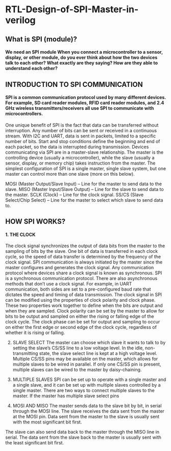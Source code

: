 # RTL-Design-of-SPI-Master-in-verilog


## What is  SPI (module)?  
#### We need an SPI module  When you connect a microcontroller to a sensor, display, or other module, do you ever think about how the two devices talk to each other? What exactly are they saying? How are they able to understand each other?


## INTRODUCTION TO SPI COMMUNICATION 

#### SPI is a common communication protocol used by many different devices. For example, SD card reader modules, RFID card reader modules, and 2.4 GHz wireless transmitters/receivers all use SPI to communicate with microcontrollers.

One unique benefit of SPI is the fact that data can be transferred without interruption. Any number of bits can be sent or received in a continuous stream. With I2C and UART, data is sent in packets, limited to a specific number of bits. Start and stop conditions define the beginning and end of each packet, so the data is interrupted during transmission.
Devices communicating via SPI are in a master-slave relationship. The master is the controlling device (usually a microcontroller), while the slave (usually a sensor, display, or memory chip) takes instruction from the master. The simplest configuration of SPI is a single master, single slave system, but one master can control more than one slave (more on this below).

MOSI (Master Output/Slave Input) – Line for the master to send data to the slave.
MISO (Master Input/Slave Output) – Line for the slave to send data to the master.
SCLK (Clock) – Line for the clock signal.
SS/CS (Slave Select/Chip Select) – Line for the master to select which slave to send data to.


## HOW SPI WORKS?
#### 1. THE CLOCK
The clock signal synchronizes the output of data bits from the master to the sampling of bits by the slave. One bit of data is transferred in each clock cycle, so the speed of data transfer is determined by the frequency of the clock signal. SPI communication is always initiated by the master since the master configures and generates the clock signal.
Any communication protocol where devices share a clock signal is known as synchronous. SPI is a synchronous communication protocol. There are also asynchronous methods that don’t use a clock signal. For example, in UART communication, both sides are set to a pre-configured baud rate that dictates the speed and timing of data transmission.
The clock signal in SPI can be modified using the properties of clock polarity and clock phase. These two properties work together to define when the bits are output and when they are sampled. Clock polarity can be set by the master to allow for bits to be output and sampled on either the rising or falling edge of the clock cycle. The clock phase can be set for output and sampling to occur on either the first edge or second edge of the clock cycle, regardless of whether it is rising or falling.

2. SLAVE SELECT
The master can choose which slave it wants to talk to by setting the slave’s CS/SS line to a low voltage level. In the idle, non-transmitting state, the slave select line is kept at a high voltage level. Multiple CS/SS pins may be available on the master, which allows for multiple slaves to be wired in parallel. If only one CS/SS pin is present, multiple slaves can be wired to the master by daisy-chaining.

3. MULTIPLE SLAVES
SPI can be set up to operate with a single master and a single slave, and it can be set up with multiple slaves controlled by a single master. There are two ways to connect multiple slaves to the master. If the master has multiple slave select pins

4. MOSI AND MISO
The master sends data to the slave bit by bit, in serial through the MOSI line. The slave receives the data sent from the master at the MOSI pin. Data sent from the master to the slave is usually sent with the most significant bit first.

The slave can also send data back to the master through the MISO line in serial. The data sent from the slave back to the master is usually sent with the least significant bit first.


    
